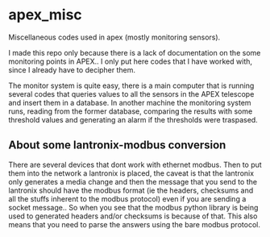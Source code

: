 # apex_misc
Miscellaneous codes used in apex (mostly monitoring sensors).

I made this repo only because there is a lack of documentation on the some monitoring points in APEX.. I only put here codes that I have worked with, since I already have to decipher them.


The monitor system is quite easy, there is a main computer that is running several codes that queries values to all the sensors in the APEX telescope and insert them in a database. In another machine the monitoring system runs, reading from the former database, comparing the results with some threshold values and generating an alarm if the thresholds were traspased.


## About some lantronix-modbus conversion
There are several devices that dont work with ethernet modbus. Then to put them into the network a lantronix is placed, the caveat is that the lantronix only generates a media change and then the message that you send to the lantronix should have the modbus format (ie the headers, checksums and all the stuffs inherent to the modbus protocol) even if you are sending a socket message.. So when you see that the modbus python library is being used to generated headers and/or checksums is because of that. 
This also means that you need to parse the answers using the bare modbus protocol.
